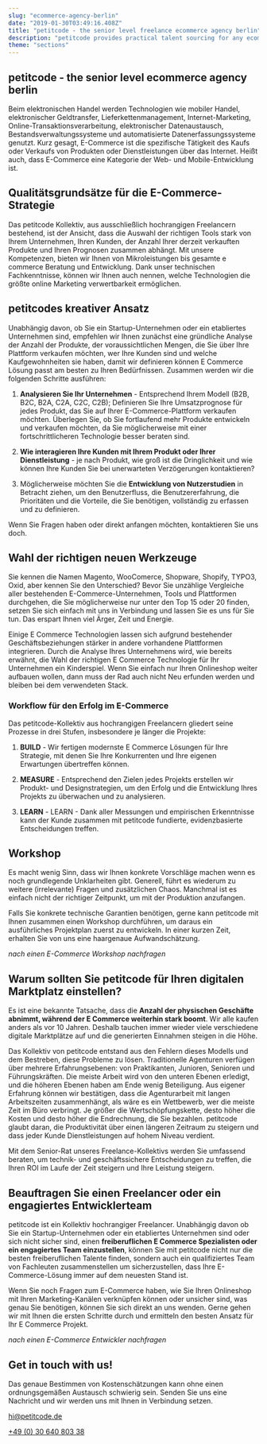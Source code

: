 ```yaml
---
slug: "ecommerce-agency-berlin"
date: "2019-01-30T03:49:16.408Z"
title: "petitcode - the senior level freelance ecommerce agency berlin"
description: "petitcode provides practical talent sourcing for any ecommerce project."
theme: "sections"
---
```


<Sections>
<Section>
<Columns contentWidth="6">
<ColumnContent>

# petitcode - the senior level ecommerce agency berlin

Beim elektronischen Handel werden Technologien wie mobiler Handel, elektronischer Geldtransfer, Lieferkettenmanagement, Internet-Marketing, Online-Transaktionsverarbeitung, elektronischer Datenaustausch, Bestandsverwaltungssysteme und automatisierte Datenerfassungssysteme genutzt. Kurz gesagt, E-Commerce ist die spezifische Tätigkeit des Kaufs oder Verkaufs von Produkten oder Dienstleistungen über das Internet. Heißt auch, dass E-Commerce eine Kategorie der Web- und Mobile-Entwicklung ist.

</ColumnContent>
<ColumnImage file="kyle-glenn-392519-unsplash.jpg" alt="ecommerce is a continuous process of optimization">
</ColumnImage>
</Columns>
</Section>
<Section>
<Columns reverse contentWidth="6">
<ColumnContent>

## Qualitätsgrundsätze für die E-Commerce-Strategie

Das petitcode Kollektiv, aus ausschließlich hochrangigen Freelancern bestehend, ist der Ansicht, dass die Auswahl der richtigen Tools stark von Ihrem Unternehmen, Ihren Kunden, der Anzahl Ihrer derzeit verkauften Produkte und Ihren Prognosen zusammen abhängt. Mit unsere Kompetenzen, bieten wir Ihnen von Mikroleistungen bis gesamte e commerce Beratung und Entwicklung. Dank unser technischen Fachkenntnisse, können wir Ihnen auch nennen, welche Technologien die größte online Marketing verwertbarkeit ermöglichen.

## petitcodes kreativer Ansatz

Unabhängig davon, ob Sie ein Startup-Unternehmen oder ein etabliertes Unternehmen sind, empfehlen wir Ihnen zunächst eine gründliche Analyse der Anzahl der Produkte, der voraussichtlichen Mengen, die Sie über Ihre Plattform verkaufen möchten, wer Ihre Kunden sind und welche Kaufgewohnheiten sie haben, damit wir definieren können E Commerce Lösung passt am besten zu Ihren Bedürfnissen. Zusammen werden wir die folgenden Schritte ausführen:

1.  **Analysieren Sie Ihr Unternehmen** - Entsprechend Ihrem Modell (B2B, B2C, B2A, C2A, C2C, C2B); Definieren Sie Ihre Umsatzprognose für jedes Produkt, das Sie auf Ihrer E-Commerce-Plattform verkaufen möchten. Überlegen Sie, ob Sie fortlaufend mehr Produkte entwickeln und verkaufen möchten, da Sie möglicherweise mit einer fortschrittlicheren Technologie besser beraten sind.

2.  **Wie interagieren Ihre Kunden mit Ihrem Produkt oder Ihrer Dienstleistung** - je nach Produkt, wie groß ist die Dringlichkeit und wie können Ihre Kunden Sie bei unerwarteten Verzögerungen kontaktieren?

3.  Möglicherweise möchten Sie die **Entwicklung von Nutzerstudien** in Betracht ziehen, um den Benutzerfluss, die Benutzererfahrung, die Prioritäten und die Vorteile, die Sie benötigen, vollständig zu erfassen und zu definieren.

Wenn Sie Fragen haben oder direkt anfangen möchten, kontaktieren Sie uns doch.

</ColumnContent>
<ColumnImage file="carl-heyerdahl-181868-unsplash.jpg" alt="whether in business or ecommerce, we all search to do and achieve more">
</ColumnImage>
</Columns>

</Section>
<Section>
<Columns reverse contentWidth="6">
<ColumnContent>

## Wahl der richtigen neuen Werkzeuge

Sie kennen die Namen Magento, WooComerce, Shopware, Shopify, TYPO3, Oxid, aber kennen Sie den Unterschied? Bevor Sie unzählige Vergleiche aller bestehenden E-Commerce-Unternehmen, Tools und Plattformen durchgehen, die Sie möglicherweise nur unter den Top 15 oder 20 finden, setzen Sie sich einfach mit uns in Verbindung und lassen Sie es uns für Sie tun. Das erspart Ihnen viel Ärger, Zeit und Energie.

Einige E Commerce Technologien lassen sich aufgrund bestehender Geschäftsbeziehungen stärker in andere vorhandene Plattformen integrieren. Durch die Analyse Ihres Unternehmens wird, wie bereits erwähnt, die Wahl der richtigen E Commerce Technologie für Ihr Unternehmen ein Kinderspiel. Wenn Sie einfach nur Ihren Onlineshop weiter aufbauen wollen, dann muss der Rad auch nicht Neu erfunden werden und bleiben bei dem verwendeten Stack.

### Workflow für den Erfolg im E-Commerce

Das petitcode-Kollektiv aus hochrangigen Freelancern gliedert seine Prozesse in drei Stufen, insbesondere je länger die Projekte:

1.  **BUILD** - Wir fertigen modernste E Commerce Lösungen für Ihre Strategie, mit denen Sie Ihre Konkurrenten und Ihre eigenen Erwartungen übertreffen können.

2.  **MEASURE** - Entsprechend den Zielen jedes Projekts erstellen wir Produkt- und Designstrategien, um den Erfolg und die Entwicklung Ihres Projekts zu überwachen und zu analysieren.

3.  **LEARN** - LEARN - Dank aller Messungen und empirischen Erkenntnisse kann der Kunde zusammen mit petitcode fundierte, evidenzbasierte Entscheidungen treffen.

</ColumnContent>
<ColumnImage file="adeolu-eletu-13086-unsplash.jpg" alt="a sound marketing analysis and ecommerce strategy will translate into solid figures">
</ColumnImage>
</Columns>
</Section>
<Section>
<Columns reverse contentWidth="6">
<ColumnContent>

## Workshop

Es macht wenig Sinn, dass wir Ihnen konkrete Vorschläge machen wenn es noch grundlegende Unklarheiten gibt. Generell, führt es wiederum zu weitere (irrelevante) Fragen und zusätzlichen Chaos. Manchmal ist es einfach nicht der richtiger Zeitpunkt, um mit der Produktion anzufangen.

Falls Sie konkrete technische Garantien benötigen, gerne kann petitcode mit Ihnen zusammen einen Workshop durchführen, um daraus ein ausführliches Projektplan zuerst zu entwickeln. In einer kurzen Zeit, erhalten Sie von uns eine haargenaue Aufwandschätzung.

*nach einen E-Commerce Workshop nachfragen*

</ColumnContent>
<ColumnImage file="adeolu-eletu-13086-unsplash.jpg" alt="a sound marketing analysis and ecommerce strategy will translate into solid figures">
</ColumnImage>
</Columns>
</Section>
<Section>
<Columns reverse contentWidth="6">
<ColumnContent>

## Warum sollten Sie petitcode für Ihren digitalen Marktplatz einstellen?

Es ist eine bekannte Tatsache, dass die **Anzahl der physischen Geschäfte abnimmt, während der E Commerce weiterhin stark boomt**. Wir alle kaufen anders als vor 10 Jahren. Deshalb tauchen immer wieder viele verschiedene digitale Marktplätze auf und die generierten Einnahmen steigen in die Höhe.

Das Kollektiv von petitcode entstand aus den Fehlern dieses Modells und dem Bestreben, diese Probleme zu lösen. Traditionelle Agenturen verfügen über mehrere Erfahrungsebenen: von Praktikanten, Junioren, Senioren und Führungskräften. Die meiste Arbeit wird von den unteren Ebenen erledigt, und die höheren Ebenen haben am Ende wenig Beteiligung. Aus eigener Erfahrung können wir bestätigen, dass die Agenturarbeit mit langen Arbeitszeiten zusammenhängt, als wäre es ein Wettbewerb, wer die meiste Zeit im Büro verbringt. Je größer die Wertschöpfungskette, desto höher die Kosten und desto höher die Endrechnung, die Sie bezahlen. petitcode glaubt daran, die Produktivität über einen längeren Zeitraum zu steigern und dass jeder Kunde Dienstleistungen auf hohem Niveau verdient.

Mit dem Senior-Rat unseres Freelance-Kollektivs werden Sie umfassend beraten, um technik- und geschäftssichere Entscheidungen zu treffen, die Ihren ROI im Laufe der Zeit steigern und Ihre Leistung steigern.

</ColumnContent>
<ColumnImage file="william-iven-19843-unsplash.jpg" alt="ecommerce is a continuous process of optimization">
</ColumnImage>
</Columns>

</Section>
<Section>
<SectionContent>
<Centered>

## Beauftragen Sie einen Freelancer oder ein engagiertes Entwicklerteam

petitcode ist ein Kollektiv hochrangiger Freelancer. Unabhängig davon ob Sie ein Startup-Unternehmen oder ein etabliertes Unternehmen sind oder sich nicht sicher sind, einen **freiberuflichen E Commerce Spezialisten oder ein engagiertes Team einzustellen**, können Sie mit petitcode nicht nur die besten freiberuflichen Talente finden, sondern auch ein qualifiziertes Team von Fachleuten zusammenstellen um sicherzustellen, dass Ihre E-Commerce-Lösung immer auf dem neuesten Stand ist.

Wenn Sie noch Fragen zum E-Commerce haben, wie Sie Ihren Onlineshop mit Ihren Marketing-Kanälen verknüpfen können oder unsicher sind, was genau Sie benötigen, können Sie sich direkt an uns wenden. Gerne gehen wir mit Ihnen die ersten Schritte durch und ermitteln den besten Ansatz für Ihr E Commerce Projekt.

*nach einen E-Commerce Entwickler nachfragen*

</Centered>
</SectionContent>
</Section>


<Section inverted>
<SectionContent>
<Grid>
<div>

# Get in touch with us!

Das genaue Bestimmen von Kostenschätzungen kann ohne einen ordnungsgemäßen Austausch schwierig sein. Senden Sie uns eine Nachricht und wir werden uns mit Ihnen in Verbindung setzen.

<a href="mailto:hi@petitcode.de">hi@petitcode.de</a>

<a href="tel:+493064080338">+49 (0) 30 640 803 38</a>

</div>
<ClientForm />
</Grid>
</SectionContent>
</Section>
</Sections>
